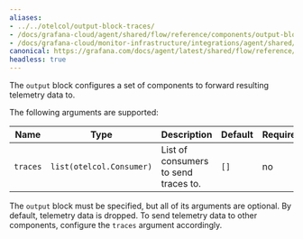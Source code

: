```yaml
---
aliases:
- ../../otelcol/output-block-traces/
- /docs/grafana-cloud/agent/shared/flow/reference/components/output-block-traces/
- /docs/grafana-cloud/monitor-infrastructure/integrations/agent/shared/flow/reference/components/output-block-traces/
canonical: https://grafana.com/docs/agent/latest/shared/flow/reference/components/output-block-traces/
headless: true
---
```


The `output` block configures a set of components to forward resulting
telemetry data to.

The following arguments are supported:

Name | Type | Description | Default | Required
---- | ---- | ----------- | ------- | --------
`traces` | `list(otelcol.Consumer)` | List of consumers to send traces to. | `[]` | no

The `output` block must be specified, but all of its arguments are optional. By
default, telemetry data is dropped. To send telemetry data to other components,
configure the `traces` argument accordingly.
